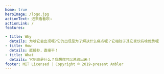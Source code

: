 ```yaml
---
home: true
heroImage: /logo.jpg
actionText: 进来看看呗→
actionLink: /
features:

- title: Why
  details: 为啥它会出现呢?它的出现是为了解决什么痛点呢？它相较于其它家伙有啥优势呢？何时使用它呢？
- title: How
  details: 直接抄，直接干！
- title: What
  details: 它到底是什么？我想你可以总结出来！
footer: MIT Licensed | Copyright © 2019-present Ambler
---
```


